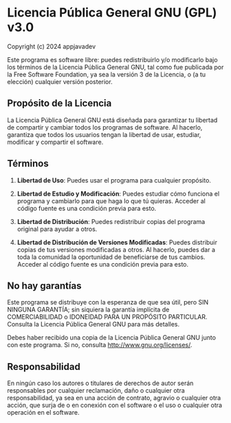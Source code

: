 # Licencia Pública General GNU (GPL) v3.0

Copyright (c) 2024 appjavadev

Este programa es software libre: puedes redistribuirlo y/o modificarlo bajo los términos de la Licencia Pública General GNU, tal como fue publicada por la Free Software Foundation, ya sea la versión 3 de la Licencia, o (a tu elección) cualquier versión posterior.

## Propósito de la Licencia

La Licencia Pública General GNU está diseñada para garantizar tu libertad de compartir y cambiar todos los programas de software. Al hacerlo, garantiza que todos los usuarios tengan la libertad de usar, estudiar, modificar y compartir el software.

## Términos

1. **Libertad de Uso**: Puedes usar el programa para cualquier propósito.

2. **Libertad de Estudio y Modificación**: Puedes estudiar cómo funciona el programa y cambiarlo para que haga lo que tú quieras. Acceder al código fuente es una condición previa para esto.

3. **Libertad de Distribución**: Puedes redistribuir copias del programa original para ayudar a otros.

4. **Libertad de Distribución de Versiones Modificadas**: Puedes distribuir copias de tus versiones modificadas a otros. Al hacerlo, puedes dar a toda la comunidad la oportunidad de beneficiarse de tus cambios. Acceder al código fuente es una condición previa para esto.

## No hay garantías

Este programa se distribuye con la esperanza de que sea útil, pero SIN NINGUNA GARANTÍA; sin siquiera la garantía implícita de COMERCIABILIDAD o IDONEIDAD PARA UN PROPÓSITO PARTICULAR. Consulta la Licencia Pública General GNU para más detalles.

Debes haber recibido una copia de la Licencia Pública General GNU junto con este programa. Si no, consulta <http://www.gnu.org/licenses/>.

## Responsabilidad

En ningún caso los autores o titulares de derechos de autor serán responsables por cualquier reclamación, daño o cualquier otra responsabilidad, ya sea en una acción de contrato, agravio o cualquier otra acción, que surja de o en conexión con el software o el uso o cualquier otra operación en el software.

